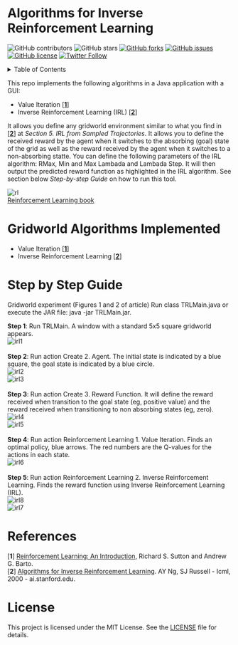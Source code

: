 <h1>Algorithms for Inverse Reinforcement Learning</h1>

![GitHub contributors](https://img.shields.io/github/contributors/ivomarb/Inverse-Reinforcement-Learning?color=ffcc66&style=for-the-badge)
![GitHub stars](https://img.shields.io/github/stars/ivomarb/Inverse-Reinforcement-Learning?color=ffcc66&style=for-the-badge)
[![GitHub forks](https://img.shields.io/github/forks/ivomarb/Inverse-Reinforcement-Learning?style=for-the-badge)](https://github.com/ivomarb/Inverse-Reinforcement-Learning/network)
[![GitHub issues](https://img.shields.io/github/issues/ivomarb/Inverse-Reinforcement-Learning?color=ffcc66&style=for-the-badge)](https://github.com/ivomarb/Inverse-Reinforcement-Learning/issues)
[![GitHub license](https://img.shields.io/github/license/ivomarb/Inverse-Reinforcement-Learning?style=for-the-badge)](https://github.com/ivomarb/Inverse-Reinforcement-Learning/blob/master/LICENSE)
[![Twitter Follow](https://img.shields.io/twitter/follow/ivomarb?color=ffcc66&logo=twitter&logoColor=ffffff&style=for-the-badge)](https://twitter.com/ivomarbrito)


<!-- TABLE OF CONTENTS -->
<details>
  <summary>Table of Contents</summary>
  <ol>
    <li>
      <a href="#gridworld-algorithms-implemented">Gridworld Algorithms Implemented</a>
    </li>
    <li>
      <a href="#step-by-step-guide">Step by Step Guide</a>
    </li>
    <li>
      <a href="#references">References</a>
    </li>
    <li>
      <a href="#license">License</a>
    </li>
  </ol>
</details>

This repo implements the following algorithms in a Java application with a GUI: 

- Value Iteration [[**1**](#References)]</br>
- Inverse Reinforcement Learning (IRL) [[**2**](#References)] </br> 

It allows you define any gridworld environment similar to what you find in [[**2**](#References)] at _Section 5. IRL from Sampled Trajectories_. It allows you to define the received reward by the agent when it switches to the absorbing (goal) state of the grid as well as the reward received by the agent when it switches to a non-absorbing statte. You can define the following parameters of the IRL algorithm: RMax, Min and Max Lambada and Lambada Step. It will then output the predicted reward function as highlighted in the IRL algorithm. See section below _Step-by-step Guide_ on how to run this tool.

![rl](https://user-images.githubusercontent.com/33180566/32406065-176535da-c150-11e7-8a9b-107518775755.jpg)</br >
[Reinforcement Learning book](#References)

# Gridworld Algorithms Implemented

- Value Iteration [[**1**](#References)]</br >
- Inverse Reinforcement Learning [[**2**](#References)] </br > 

# Step by Step Guide

Gridworld experiment (Figures 1 and 2 of article)
Run class TRLMain.java or execute the JAR file: java -jar TRLMain.jar.

**Step 1**: Run TRLMain. A window with a standard 5x5 square gridworld appears.</br >
![irl1](https://user-images.githubusercontent.com/33180566/32405201-66584008-c13f-11e7-91a3-67b773d82e76.PNG)</br >
</br >
**Step 2**: Run action Create 2. Agent. The initial state is indicated by a blue square, the goal state is indicated by a blue circle. </br >
![irl2](https://user-images.githubusercontent.com/33180566/32405204-8fe0370a-c13f-11e7-82bc-c4c738cb3c3b.PNG)</br >
![irl3](https://user-images.githubusercontent.com/33180566/32405207-a54ff832-c13f-11e7-87d4-6e227b410ea1.PNG)</br >
</br >
**Step 3**: Run action Create 3. Reward Function. It will define the reward received when transition to the goal state (eg, positive value) and the reward received when transitioning to non absorbing states (eg, zero).</br >
![irl4](https://user-images.githubusercontent.com/33180566/32405210-cc15a9bc-c13f-11e7-9956-f09b802efbb3.PNG)</br >
![irl5](https://user-images.githubusercontent.com/33180566/32405223-0294540c-c140-11e7-93bf-573947df7c8d.PNG)</br >
</br >
**Step 4**: Run action Reinforcement Learning 1. Value Iteration. Finds an optimal policy, blue arrows. The red numbers are the Q-values for the actions in each state.</br >
![irl6](https://user-images.githubusercontent.com/33180566/32405227-23a66220-c140-11e7-8f61-2d42044e80da.PNG)</br >
</br >
**Step 5**: Run action Reinforcement Learning 2. Inverse Reinforcement Learning. Finds the reward function using Inverse Reinforcement Learning (IRL).</br >
![irl8](https://user-images.githubusercontent.com/33180566/32405973-478f4b4e-c14e-11e7-9e6f-8e72dafbbe4f.JPG)</br>
![irl7](https://user-images.githubusercontent.com/33180566/32405236-3e895fa2-c140-11e7-9dce-d7e0eae00fe1.PNG)</br >

# References

[**1**] [Reinforcement Learning: An Introduction](http://incompleteideas.net/book/the-book-2nd.html), Richard S. Sutton and Andrew G. Barto.</br >
[**2**] [Algorithms for Inverse Reinforcement Learning](http://ai.stanford.edu/~ang/papers/icml00-irl.pdf). AY Ng, SJ Russell - Icml, 2000 - ai.stanford.edu.


# License

This project is licensed under the MIT License. See the [LICENSE](LICENSE) file for details.

